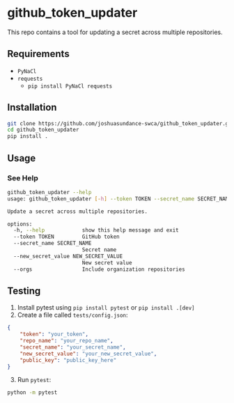 # github_token_updater

This repo contains a tool for updating a secret across multiple repositories.


## Requirements

* `PyNaCl`
* `requests`
  * `pip install PyNaCl requests`


## Installation

```bash
git clone https://github.com/joshuasundance-swca/github_token_updater.git
cd github_token_updater
pip install .
```


## Usage

### See Help
```bash
github_token_updater --help
usage: github_token_updater [-h] --token TOKEN --secret_name SECRET_NAME --new_secret_value NEW_SECRET_VALUE [--orgs]

Update a secret across multiple repositories.

options:
  -h, --help            show this help message and exit
  --token TOKEN         GitHub token
  --secret_name SECRET_NAME
                        Secret name
  --new_secret_value NEW_SECRET_VALUE
                        New secret value
  --orgs                Include organization repositories
```

## Testing

1. Install pytest using `pip install pytest` or `pip install .[dev]`
2. Create a file called `tests/config.json`:
```json
{
    "token": "your_token",
    "repo_name": "your_repo_name",
    "secret_name": "your_secret_name",
    "new_secret_value": "your_new_secret_value",
    "public_key": "public_key_here"
}
```
3. Run `pytest`:
```bash
python -m pytest
```
